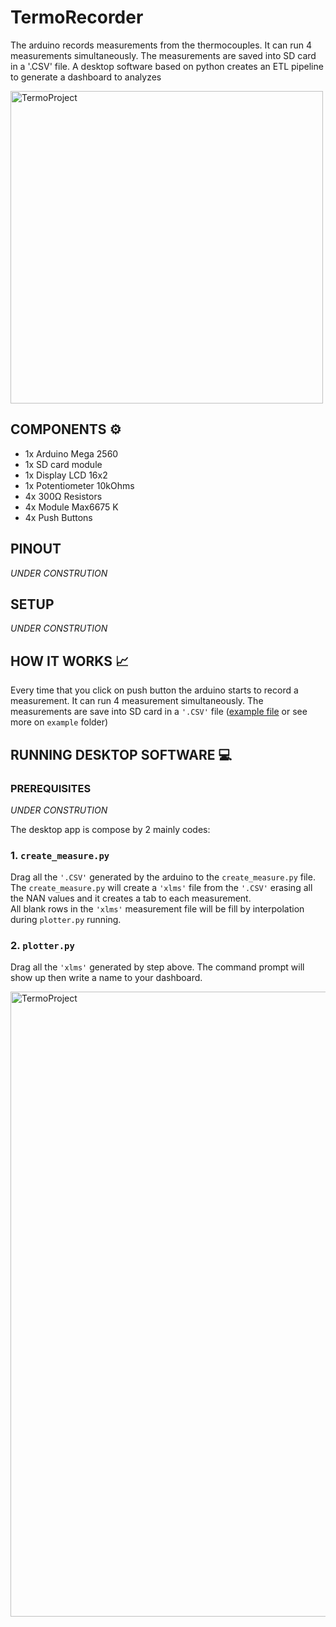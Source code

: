 # TermoRecorder
The arduino records measurements from the thermocouples. It can run 4 measurements simultaneously. The measurements are saved into SD card in a '.CSV' file. A desktop software based on python creates an ETL pipeline to generate a dashboard to analyzes



<img src="https://i.postimg.cc/4xnSqn5J/termo2.jpg" alt="TermoProject" width="500"/>

## COMPONENTS :gear: 

- 1x Arduino Mega 2560
- 1x SD card module 
- 1x Display LCD 16x2
- 1x Potentiometer 10kOhms
- 4x 300Ω Resistors 
- 4x Module Max6675 K
- 4x Push Buttons

## PINOUT
*UNDER CONSTRUTION*

## SETUP
*UNDER CONSTRUTION*


## HOW IT WORKS :chart_with_upwards_trend:

Every time that you click on push button the arduino starts to record a measurement. It can run 4 measurement simultaneously. The measurements are save into SD card in a `'.CSV'` file ([example file](https://raw.githubusercontent.com/LincolnG4/TermoRecorder/master/examples/DADOS3.CSV) or see more on `example` folder)  

## RUNNING DESKTOP SOFTWARE :computer:

### PREREQUISITES 
*UNDER CONSTRUTION* 

The desktop app is compose by 2 mainly codes:  

### 1. `create_measure.py` 

Drag all the `'.CSV'` generated by the arduino to the `create_measure.py` file.  
The `create_measure.py` will create a `'xlms'` file from the `'.CSV'` erasing all the NAN values and it creates a tab to each measurement.  
All blank rows in the `'xlms'` measurement file will be fill by interpolation during `plotter.py` running.

### 2. `plotter.py`

Drag all the `'xlms'` generated by step above. The command prompt will show up then write a name to your dashboard. 

<img src="https://i.postimg.cc/wTnYHSB8/Capturar.png" alt="TermoProject" width="1000"/>




